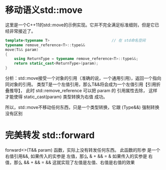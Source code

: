 # 移动语义std::move
这里是一个C++11的std::move的示例实现。它并不完全满足标准细则，但是它已经非常接近了。
```cpp
template<typename T>                            // 在 std命名空间
typename remove_reference<T>::type&&
move(T&& param)
{
    using ReturnType = typename remove_reference<T>::type&&;
    return static_cast<ReturnType>(param);
}
```
分析：std::move接受一个对象的引用（准确的说，一个通用引用)，返回一个指向同对象的引用。
类型T是一个左值引用，那么T&&将会成为一个左值引用【引用折叠推导】，
此时 std::remove_reference 可以把 param 的 引用属性去除，
这样才能使得 static_cast<ReturnType>(param) 类型转换为右值 成功。

所以，std::move不移动任何东西，只是一个类型转换，它跟 (Type&&) 强制转换 没有区别

# 完美转发 std::forward<type> 
forward<>(T&& param) 函数，实际上没有转发任何东西。
此函数的形参 是一个 右值引用&&, 
如果传入的实参是 左值，那么 & + && = &
如果传入的实参是 右值，那么 && + && = &&
这就实现了左值是左值、右值是右值的效果
